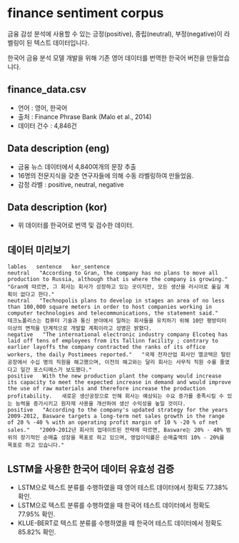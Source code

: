 # finance sentiment corpus  
금융 감성 분석에 사용할 수 있는 긍정(positive), 중립(neutral), 부정(negative)이 라벨링이 된 텍스트 데이터입니다.  

한국어 금융 분석 모델 개발을 위해 기존 영어 데이터를 번역한 한국어 버전을 만들었습니다.  

finance_data.csv
---
- 언어 : 영어, 한국어  
- 출처 : Finance Phrase Bank (Malo et al., 2014)  
- 데이터 건수 : 4,846건

Data description (eng)
---
- 금융 뉴스 데이터에서 4,840여개의 문장 추출
- 16명의 전문지식을 갖춘 연구자들에 의해 수동 라벨링하여 만들었음.
- 감정 라벨 : positive, neutral, negative

Data description (kor)
---
- 위 데이터를 한국어로 번역 및 검수한 데이터.

데이터 미리보기
---
```
lables   sentence   kor_sentence
neutral   "According to Gran, the company has no plans to move all production to Russia, although that is where the company is growing."   "Gran에 따르면, 그 회사는 회사가 성장하고 있는 곳이지만, 모든 생산을 러시아로 옮길 계획이 없다고 한다."
neutral   "Technopolis plans to develop in stages an area of no less than 100,000 square meters in order to host companies working in computer technologies and telecommunications, the statement said."   테크노폴리스는 컴퓨터 기술과 통신 분야에서 일하는 회사들을 유치하기 위해 10만 평방미터 이상의 면적을 단계적으로 개발할 계획이라고 성명은 밝혔다.
negative   "The international electronic industry company Elcoteq has laid off tens of employees from its Tallinn facility ; contrary to earlier layoffs the company contracted the ranks of its office workers, the daily Postimees reported."   "국제 전자산업 회사인 엘코텍은 탈린 공장에서 수십 명의 직원을 해고했으며, 이전의 해고와는 달리 회사는 사무직 직원 수를 줄였다고 일간 포스티메스가 보도했다."
positive   With the new production plant the company would increase its capacity to meet the expected increase in demand and would improve the use of raw materials and therefore increase the production profitability.   새로운 생산공장으로 인해 회사는 예상되는 수요 증가를 충족시킬 수 있는 능력을 증가시키고 원자재 사용을 개선하여 생산 수익성을 높일 것이다.
positive   "According to the company's updated strategy for the years 2009-2012, Basware targets a long-term net sales growth in the range of 20 % -40 % with an operating profit margin of 10 % -20 % of net sales."   "2009-2012년 회사의 업데이트된 전략에 따르면, Basware는 20% - 40% 범위의 장기적인 순매출 성장을 목표로 하고 있으며, 영업이익률은 순매출액의 10% - 20%를 목표로 하고 있습니다."
```

LSTM을 사용한 한국어 데이터 유효성 검증
---
- LSTM으로 텍스트 분류를 수행하였을 때 영어 테스트 데이터에서 정확도 77.38% 확인.
- LSTM으로 텍스트 분류를 수행하였을 때 한국어 테스트 데이터에서 정확도 77.95% 확인.
- KLUE-BERT로 텍스트 분류를 수행하였을 때 한국어 테스트 데이터에서 정확도 85.82% 확인.
